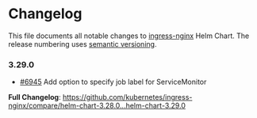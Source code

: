 <!-- SPDX-License-Identifier: Apache-2.0 -->

# Changelog

This file documents all notable changes to [ingress-nginx](https://github.com/kubernetes/ingress-nginx) Helm Chart. The release numbering uses [semantic versioning](http://semver.org).

### 3.29.0

* [#6945](https://github.com/kubernetes/ingress-nginx/pull/7020) Add option to specify job label for ServiceMonitor

**Full Changelog**: https://github.com/kubernetes/ingress-nginx/compare/helm-chart-3.28.0...helm-chart-3.29.0
